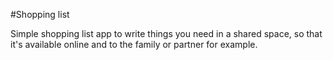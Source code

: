 #Shopping list

Simple shopping list app to write things you need in a shared space, so that it's available online and to the family or partner for example.

